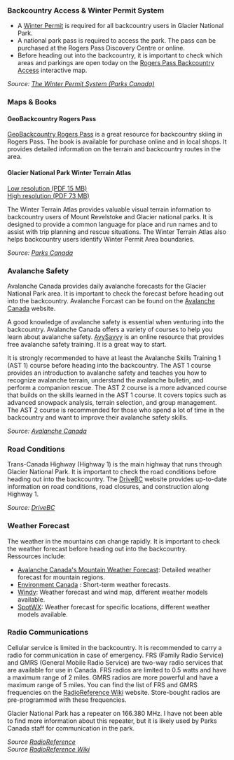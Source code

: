 ### Backcountry Access & Winter Permit System
- A [Winter Permit](https://parks.canada.ca/pn-np/bc/glacier/visit/hiver-winter/ski) is required for all backcountry users in Glacier National Park.  
- A national park pass is required to access the park. The pass can be purchased at the Rogers Pass Discovery Centre or online.  
- Before heading out into the backcountry, it is important to check which areas and parkings are open today on the [Rogers Pass Backcountry Access](https://www.pc.gc.ca/apps/Rogers-Pass) interactive map.

*Source: [The Winter Permit System (Parks Canada)](https://parks.canada.ca/pn-np/bc/glacier/visit/hiver-winter/ski)*

### Maps & Books
#### GeoBackcountry Rogers Pass
[GeoBackcountry Rogers Pass](https://www.geobackcountry.com/ ) is a great resource for backcountry skiing in Rogers Pass. The book is available for purchase online and in local shops. It provides detailed information on the terrain and backcountry routes in the area.

####  Glacier National Park Winter Terrain Atlas
[Low resolution (PDF 15 MB)](https://pcweb2.azureedge.net/-/media/pn-np/bc/glacier/WET4/visit/winter/ski/atlas/en-terrain-atlas-2019-web.pdf)  
[High resolution (PDF 73 MB)](https://pcweb2.azureedge.net/-/media/pn-np/bc/glacier/WET4/visit/winter/ski/atlas/en-terrain-atlas-2019-large.pdf)  

The Winter Terrain Atlas provides valuable visual terrain information to backcountry users of Mount Revelstoke and Glacier national parks. It is designed to provide a common language for place and run names and to assist with trip planning and rescue situations. The Winter Terrain Atlas also helps backcountry users identify Winter Permit Area boundaries.  

*Source: [Parks Canada](https://parks.canada.ca/pn-np/bc/glacier/visit/hiver-winter/ski/atlas)*

### Avalanche Safety
Avalanche Canada provides daily avalanche forecasts for the Glacier National Park area. It is important to check the forecast before heading out into the backcountry. Avalanche Forcast can be found on the [Avalanche Canada](https://www.avalanche.ca/) website.

A good knowledge of avalanche safety is essential when venturing into the backcountry. Avalanche Canada offers a variety of courses to help you learn about avalanche safety. [AvySavvy](https://avysavvy.avalanche.ca/en-ca) is an online resource that provides free avalanche safety training. It is a great way to start.

It is strongly recommended to have at least the Avalanche Skills Training 1 (AST 1) course before heading into the backcountry. The AST 1 course provides an introduction to avalanche safety and teaches you how to recognize avalanche terrain, understand the avalanche bulletin, and perform a companion rescue. The AST 2 course is a more advanced course that builds on the skills learned in the AST 1 course. It covers topics such as advanced snowpack analysis, terrain selection, and group management. The AST 2 course is recommended for those who spend a lot of time in the backcountry and want to improve their avalanche safety skills.

*Source: [Avalanche Canada](https://avalanche.ca/education)*

### Road Conditions
Trans-Canada Highway (Highway 1) is the main highway that runs through Glacier National Park. It is important to check the road conditions before heading out into the backcountry. The [DriveBC](https://drivebc.ca/) website provides up-to-date information on road conditions, road closures, and construction along Highway 1.

*Source: [DriveBC](https://drivebc.ca/)*

### Weather Forecast
The weather in the mountains can change rapidly. It is important to check the weather forecast before heading out into the backcountry.  
Ressources include:
- [Avalanche Canada's Mountain Weather Forecast](https://www.avalanche.ca/weather/forecast): Detailed weather forecast for mountain regions.
- [Environment Canada](https://weather.gc.ca/) : Short-term weather forecasts.
- [Windy](https://www.windy.com/): Weather forecast and wind map, different weather models available.
- [SpotWX](https://spotwx.com/): Weather forecast for specific locations, different weather models available.

### Radio Communications
Cellular service is limited in the backcountry. It is recommended to carry a radio for communication in case of emergency.
FRS (Family Radio Service) and GMRS (General Mobile Radio Service) are two-way radio services that are available for use in Canada. FRS radios are limited to 0.5 watts and have a maximum range of 2 miles. GMRS radios are more powerful and have a maximum range of 5 miles. You can find the list of FRS and GMRS frequencies on the [RadioReference Wiki](https://wiki.radioreference.com/index.php/FRS/GMRS_combined_channel_chart) website. Store-bought radios are pre-programmed with these frequencies.  

Glacier National Park has a repeater on 166.380 MHz. I have not been able to find more information about this repeater, but it is likely used by Parks Canada staff for communication in the park.  

*Source [RadioReference](https://www.radioreference.com/db/subcat/55939)*  
*Source [RadioReference Wiki](https://wiki.radioreference.com/index.php/FRS/GMRS_combined_channel_chart)*
